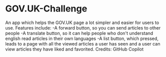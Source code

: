 # GOV.UK-Challenge
An app which helps the GOV.UK page a lot simpler and easier for users to use. 
Features include:
-A forward button, so you can send articles to other people
-A translate button, so it can help people who don't understand english read articles in their own languages
-A list button, which pressed, leads to a page with all the viewed articles a user has seen and a user can view articles they have liked and favorited.
Credits: GitHub Copilot
